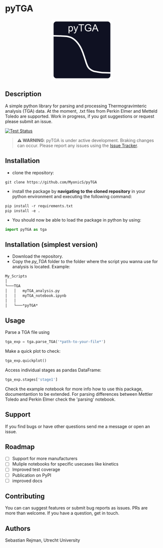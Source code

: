 # pyTGA
<!---
<p align="center">
  <img src="https://raw.githubusercontent.com/MyonicS/pyTGA/main/docs/source/_static/logo_v1_dark.svg" alt="pyTGA logo" width="200"/>
</p>
-->

<p align="center">
  <img src="docs/source/_static/logo_v1_bright_2.svg" alt="pyTGA logo" width="200"/>
</p>




## Description
A simple python library for parsing and processing Thermogravimteric analysis (TGA) data. At the moment, .txt files from Perkin Elmer and Metteld Toledo are supported. Work in progress, if you got suggestions or request please submit an issue.

[![Test Status](https://github.com/MyonicS/pyTGA/actions/workflows/test.yml/badge.svg)](https://github.com/MyonicS/pyTGA/actions/workflows/test.yml)

> **⚠️ WARNING**: pyTGA is under active development. Braking changes can occur. Please report any issues using the [Issue Tracker](https://github.com/MyonicS/pyTGA/issues).

## Installation 
- clone the repository:
```
git clone https://github.com/MyonicS/pyTGA
```
- install the package by **navigating to the cloned repository** in your python environment and executing the following command:

```
pip install -r requirements.txt
pip install -e .
```
- You should now be able to load the package in python by using:

```python
import pyTGA as tga
```

## Installation (simplest version)
- Download the repository. 
- Copy the *py_TGA* folder to the folder where the script you wanna use for analysis is located. Example:

```
My_Scripts
│
└───TGA
│   │   myTGA_analysis.py
│   │   myTGA_notebook.ipynb
│   │
│   └───*pyTGA*
```

## Usage
Parse a TGA file using 
```python
tga_exp = tga.parse_TGA('*path-to-your-file*')
```
Make a quick plot to check: 

```python
tga_exp.quickplot()
```
Access individual stages as pandas DataFrame:

```python
tga_exp.stages['stage1']
```

Check the example notebook for more info how to use this package, documentantion to be extended. For parsing differences between Mettler Toledo and Perkin Elmer check the 'parsing' notebook.

## Support
If you find bugs or have other questions send me a message or open an issue.

## Roadmap
- [ ] Support for more manufacturers
- [ ] Muliple notebooks for specific usecases like kinetics
- [ ] Improved test coverage
- [ ] Publication on PyPI
- [ ] improved docs

## Contributing
You can can suggest features or submit bug reports as issues. 
PRs are more than welcome. If you have a question, get in touch.

## Authors
Sebastian Rejman, Utrecht University



